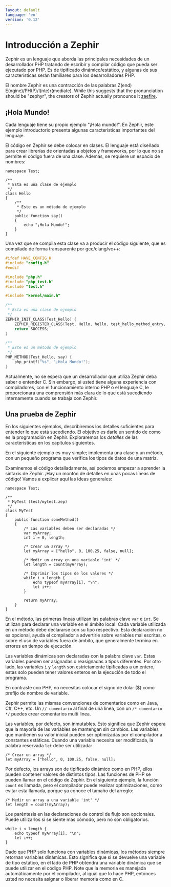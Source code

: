 ```yaml
---
layout: default
language: 'en'
version: '0.12'
---
```


# Introducción a Zephir

Zephir es un lenguaje que aborda las principales necesidades de un desarrollador PHP tratando de escribir y compilar código que pueda ser ejecutado por PHP. Es de tipificado dinámico/estático, y algunas de sus características serán familiares para los desarrolladores PHP.

El nombre Zephir es una contracción de las palabras Z(end) E(ngine)/PH(P)/I(nte)r(mediate). While this suggests that the pronunciation should be "zephyr", the creators of Zephir actually pronounce it [zaefire](http://translate.google.com/#en/en/zaefire).

<a name='hello-world'></a>

## ¡Hola Mundo!

Cada lenguaje tiene su propio ejemplo "¡Hola mundo!". En Zephir, este ejemplo introductorio presenta algunas características importantes del lenguaje.

El código en Zephir se debe colocar en clases. El lenguaje está diseñado para crear librerías de orientadas a objetos y frameworks, por lo que no se permite el código fuera de una clase. Además, se requiere un espacio de nombres:

```zephir
namespace Test;

/**
 * Esta es una clase de ejemplo
 */
class Hello
{
    /**
     * Este es un método de ejemplo
     */
    public function say()
    {
        echo "¡Hola Mundo!";
    }
}
```

Una vez que se compila esta clase va a producir el código siguiente, que es compilado de forma transparente por gcc/clang/vc++:

```c
#ifdef HAVE_CONFIG_H
#include "config.h"
#endif

#include "php.h"
#include "php_test.h"
#include "test.h"

#include "kernel/main.h"

/**
 * Esta es una clase de ejemplo
 */
ZEPHIR_INIT_CLASS(Test_Hello) {
    ZEPHIR_REGISTER_CLASS(Test, Hello, hello, test_hello_method_entry, 0);
    return SUCCESS;
}

/**
 * Este es un método de ejemplo
 */
PHP_METHOD(Test_Hello, say) {
    php_printf("%s", "¡Hola Mundo!");
}
```

Actualmente, no se espera que un desarrollador que utiliza Zephir deba saber o entender C. Sin embargo, si usted tiene alguna experiencia con compiladores, con el funcionamiento interno PHP o el lenguaje C, le proporcionará una comprensión más clara de lo que está sucediendo internamente cuando se trabaja con Zephir.

<a name='a-taste-of-zephir'></a>

## Una prueba de Zephir

En los siguientes ejemplos, describiremos los detalles suficientes para entender lo que está sucediendo. El objetivo es darle un sentido de como es la programación en Zephir. Exploraremos los *detalles* de las características en los capítulos siguientes.

En el siguiente ejemplo es muy simple; implementa una clase y un método, con un pequeño programa que verifica los tipos de datos de una matriz.

Examinemos el código detalladamente, así podemos empezar a aprender la sintaxis de Zephir. ¡Hay un montón de detalles en unas pocas líneas de código! Vamos a explicar aquí las ideas generales:

```zephir
namespace Test;

/**
 * MyTest (test/mytest.zep)
 */
class MyTest
{
    public function someMethod()
    {
        /* Las variables deben ser declaradas */
        var myArray;
        int i = 0, length;

        /* Crear un array */
        let myArray = ["hello", 0, 100.25, false, null];

        /* Medir un array en una variable 'int' */
        let length = count(myArray);

        /* Imprimir los tipos de los valores */
        while i < length {
            echo typeof myArray[i], "\n";
            let i++;
        }

        return myArray;
    }
}
```

En el método, las primeras líneas utilizan las palabras clave `var` e `int`. Se utilizan para declarar una variable en el ámbito local. Cada variable utilizada en un método debe declararse con su tipo respectivo. Esta declaración no es opcional, ayuda el compilador a advertirle sobre variables mal escritas, o sobre el uso de variables fuera de ámbito, que generalmente termina en errores en tiempo de ejecución.

Las variables dinámicas son declaradas con la palabra clave `var`. Estas variables pueden ser asignadas o reasignadas a tipos diferentes. Por otro lado, las variables `i` y `length` son estrictamente tipificadas a un entero, estas solo pueden tener valores enteros en la ejecución de todo el programa.

En contraste con PHP, no necesitas colocar el signo de dolar ($) como prefijo de nombre de variable.

Zephir permite las mismas convenciones de comentarios como en Java, C#, C++, etc. Un `// comentario` al final de una linea, con un `/* comentario */` puedes crear comentarios multi linea.

Las variables, por defecto, son inmutables. Esto significa que Zephir espera que la mayoría de las variables se mantengan sin cambios. Las variables que mantienen su valor inicial pueden ser optimizadas por el compilador a constantes estáticas. Cuando una variable necesita ser modificada, la palabra reservada `let` debe ser utilizada:

```zephir
/* Crear un array */
let myArray = ["hello", 0, 100.25, false, null];
```

Por defecto, los arrays son de tipificado dinámico como en PHP, ellos pueden contener valores de distintos tipos. Las funciones de PHP se pueden llamar en el código de Zephir. En el siguiente ejemplo, la función `count` es llamada, pero el compilador puede realizar optimizaciones, como evitar esta llamada, porque ya conoce el tamaño del arreglo:

```zephir
/* Medir un array a una variable 'int' */
let length = count(myArray);
```

Los paréntesis en las declaraciones de control de flujo son opcionales. Puede utilizarlos si se siente más cómodo, pero no son obligatorios.

```zephir
while i < length {
    echo typeof myArray[i], "\n";
    let i++;
}
```

Dado que PHP solo funciona con variables dinámicas, los métodos siempre retornan variables dinámicas. Esto significa que si se devuelve una variable de tipo estático, en el lado de PHP obtendrá una variable dinámica que se puede utilizar en el código PHP. Note que la memoria es manejada automáticamente por el compilador, al igual que lo hace PHP, entonces usted no necesita asignar o liberar memoria como en C.